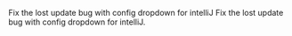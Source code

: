 Fix the lost update bug with config dropdown for intelliJ
Fix the lost update bug with config dropdown for intelliJ.
